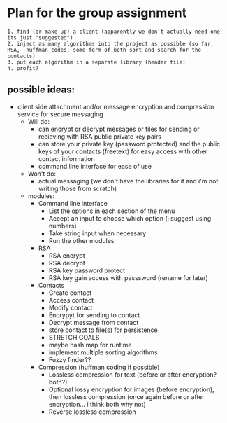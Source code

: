 # Plan for the group assignment
    1. find (or make up) a client (apparently we don't actually need one its just "suggested")
    2. inject as many algorithms into the project as possible (so far, RSA,  huffman codes, some form of both sort and search for the contacts)
    3. put each algorithm in a separate library (header file)
    4. profit?


## possible ideas:
- client side attachment and/or message encryption and compression service for secure messaging
    - Will do:
        - can encrypt or decrypt messages or files for sending or recieving with RSA public private key pairs
        - can store your private key (password protected) and the public keys of your contacts (freetext) for easy access with other contact information
        - command line interface for ease of use
    - Won't do:
        - actual messaging (we don't have the libraries for it and i'm not writing those from scratch)
    - modules:
        - Command line interface
            - List the options in each section of the menu
            - Accept an input to choose which option (i suggest using numbers)
            - Take string input when necessary
            - Run the other modules
        - RSA
            - RSA encrypt
            - RSA decrypt
            - RSA key password protect
            - RSA key gain access with passsword (rename for later)
        - Contacts
            - Create contact
            - Access contact
            - Modify contact
            - Encrypyt for sending to contact
            - Decrypt message from contact
            - store contact to file(s) for persistence
            - STRETCH GOALS
            - maybe hash map for runtime
            - implement multiple sorting algorithms
            - Fuzzy finder??
        - Compression (huffman coding if possible)
            - Lossless compression for text (before or after encryption? both?)
            - Optional lossy encryption for images (before encryption), then lossless compression (once again before or after encryption... i think both why not)
            - Reverse lossless compression
